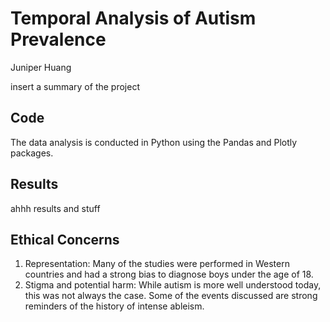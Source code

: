 # Temporal Analysis of Autism Prevalence

Juniper Huang

insert a summary of the project

## Code

The data analysis is conducted in Python using the Pandas and Plotly packages. 

## Results

ahhh results and stuff

## Ethical Concerns

1. Representation: Many of the studies were performed in Western countries and had a strong bias to diagnose boys under the age of 18.
2. Stigma and potential harm: While autism is more well understood today, this was not always the case. Some of the events discussed are strong reminders of the history of intense ableism.  
